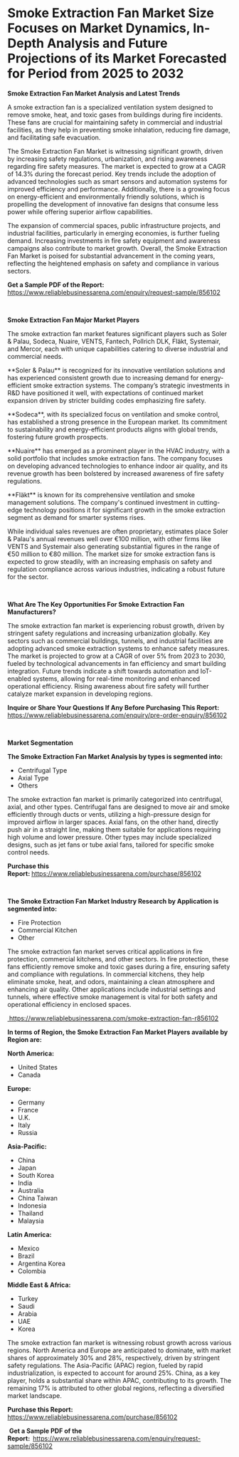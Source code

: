 <p><h1>Smoke Extraction Fan Market Size Focuses on Market Dynamics, In-Depth Analysis and Future Projections of its Market Forecasted for Period from 2025 to 2032</h1></p><p><strong>Smoke Extraction Fan Market Analysis and Latest Trends</strong></p>
<p><p>A smoke extraction fan is a specialized ventilation system designed to remove smoke, heat, and toxic gases from buildings during fire incidents. These fans are crucial for maintaining safety in commercial and industrial facilities, as they help in preventing smoke inhalation, reducing fire damage, and facilitating safe evacuation.</p><p>The Smoke Extraction Fan Market is witnessing significant growth, driven by increasing safety regulations, urbanization, and rising awareness regarding fire safety measures. The market is expected to grow at a CAGR of 14.3% during the forecast period. Key trends include the adoption of advanced technologies such as smart sensors and automation systems for improved efficiency and performance. Additionally, there is a growing focus on energy-efficient and environmentally friendly solutions, which is propelling the development of innovative fan designs that consume less power while offering superior airflow capabilities.</p><p>The expansion of commercial spaces, public infrastructure projects, and industrial facilities, particularly in emerging economies, is further fueling demand. Increasing investments in fire safety equipment and awareness campaigns also contribute to market growth. Overall, the Smoke Extraction Fan Market is poised for substantial advancement in the coming years, reflecting the heightened emphasis on safety and compliance in various sectors.</p></p>
<p><strong>Get a Sample PDF of the Report:&nbsp;</strong> <a href="https://www.reliablebusinessarena.com/enquiry/request-sample/856102?utm_campaign=3600&utm_medium=2&utm_source=Github&utm_content=ia&utm_term=16042025&utm_id=smoke-extraction-fan">https://www.reliablebusinessarena.com/enquiry/request-sample/856102</a></p>
<p>&nbsp;</p>
<p><strong>Smoke Extraction Fan Major Market Players</strong></p>
<p><p>The smoke extraction fan market features significant players such as Soler & Palau, Sodeca, Nuaire, VENTS, Fantech, Pollrich DLK, Fläkt, Systemair, and Mercor, each with unique capabilities catering to diverse industrial and commercial needs.</p><p>**Soler & Palau** is recognized for its innovative ventilation solutions and has experienced consistent growth due to increasing demand for energy-efficient smoke extraction systems. The company’s strategic investments in R&D have positioned it well, with expectations of continued market expansion driven by stricter building codes emphasizing fire safety.</p><p>**Sodeca**, with its specialized focus on ventilation and smoke control, has established a strong presence in the European market. Its commitment to sustainability and energy-efficient products aligns with global trends, fostering future growth prospects.</p><p>**Nuaire** has emerged as a prominent player in the HVAC industry, with a solid portfolio that includes smoke extraction fans. The company focuses on developing advanced technologies to enhance indoor air quality, and its revenue growth has been bolstered by increased awareness of fire safety regulations.</p><p>**Fläkt** is known for its comprehensive ventilation and smoke management solutions. The company's continued investment in cutting-edge technology positions it for significant growth in the smoke extraction segment as demand for smarter systems rises.</p><p>While individual sales revenues are often proprietary, estimates place Soler & Palau's annual revenues well over €100 million, with other firms like VENTS and Systemair also generating substantial figures in the range of €50 million to €80 million. The market size for smoke extraction fans is expected to grow steadily, with an increasing emphasis on safety and regulation compliance across various industries, indicating a robust future for the sector.</p></p>
<p>&nbsp;</p>
<p><strong>What Are The Key Opportunities For Smoke Extraction Fan Manufacturers?</strong></p>
<p><p>The smoke extraction fan market is experiencing robust growth, driven by stringent safety regulations and increasing urbanization globally. Key sectors such as commercial buildings, tunnels, and industrial facilities are adopting advanced smoke extraction systems to enhance safety measures. The market is projected to grow at a CAGR of over 5% from 2023 to 2030, fueled by technological advancements in fan efficiency and smart building integration. Future trends indicate a shift towards automation and IoT-enabled systems, allowing for real-time monitoring and enhanced operational efficiency. Rising awareness about fire safety will further catalyze market expansion in developing regions.</p></p>
<p><strong>Inquire or Share Your Questions If Any Before Purchasing This Report:</strong> <a href="https://www.reliablebusinessarena.com/enquiry/pre-order-enquiry/856102?utm_campaign=3600&utm_medium=2&utm_source=Github&utm_content=ia&utm_term=16042025&utm_id=smoke-extraction-fan">https://www.reliablebusinessarena.com/enquiry/pre-order-enquiry/856102</a></p>
<p>&nbsp;</p>
<p><strong>Market Segmentation</strong></p>
<p><strong>The Smoke Extraction Fan Market Analysis by types is segmented into:</strong></p>
<p><ul><li>Centrifugal Type</li><li>Axial Type</li><li>Others</li></ul></p>
<p><p>The smoke extraction fan market is primarily categorized into centrifugal, axial, and other types. Centrifugal fans are designed to move air and smoke efficiently through ducts or vents, utilizing a high-pressure design for improved airflow in larger spaces. Axial fans, on the other hand, directly push air in a straight line, making them suitable for applications requiring high volume and lower pressure. Other types may include specialized designs, such as jet fans or tube axial fans, tailored for specific smoke control needs.</p></p>
<p><strong>Purchase this Report:&nbsp;</strong><a href="https://www.reliablebusinessarena.com/purchase/856102?utm_campaign=3600&utm_medium=2&utm_source=Github&utm_content=ia&utm_term=16042025&utm_id=smoke-extraction-fan">https://www.reliablebusinessarena.com/purchase/856102</a></p>
<p>&nbsp;</p>
<p><strong>The Smoke Extraction Fan Market Industry Research by Application is segmented into:</strong></p>
<p><ul><li>Fire Protection</li><li>Commercial Kitchen</li><li>Other</li></ul></p>
<p><p>The smoke extraction fan market serves critical applications in fire protection, commercial kitchens, and other sectors. In fire protection, these fans efficiently remove smoke and toxic gases during a fire, ensuring safety and compliance with regulations. In commercial kitchens, they help eliminate smoke, heat, and odors, maintaining a clean atmosphere and enhancing air quality. Other applications include industrial settings and tunnels, where effective smoke management is vital for both safety and operational efficiency in enclosed spaces.</p></p>
<p><a href="https://www.reliablebusinessarena.com/smoke-extraction-fan-r856102?utm_campaign=3600&utm_medium=2&utm_source=Github&utm_content=ia&utm_term=16042025&utm_id=smoke-extraction-fan">&nbsp;https://www.reliablebusinessarena.com/smoke-extraction-fan-r856102</a></p>
<p><strong>In terms of Region, the Smoke Extraction Fan Market Players available by Region are:</strong></p>
<p>
    <p> <strong> North America: </strong>
        <ul>
            <li>United States</li>
            <li>Canada</li>
        </ul>
        </p> 
    <p> <strong> Europe: </strong>
        <ul>
            <li>Germany</li>
            <li>France</li>
            <li>U.K.</li>
            <li>Italy</li>
            <li>Russia</li>
        </ul>
        </p> 
    <p> <strong> Asia-Pacific: </strong>
        <ul>
            <li>China</li>
            <li>Japan</li>
            <li>South Korea</li>
            <li>India</li>
            <li>Australia</li>
            <li>China Taiwan</li>
            <li>Indonesia</li>
            <li>Thailand</li>
            <li>Malaysia</li>
        </ul>
        </p> 
    <p> <strong> Latin America: </strong>
        <ul>
            <li>Mexico</li>
            <li>Brazil</li>
            <li>Argentina Korea</li>
            <li>Colombia</li>
        </ul>
        </p> 
    <p> <strong> Middle East & Africa: </strong>
        <ul>
            <li>Turkey</li>
            <li>Saudi</li>
            <li>Arabia</li>
            <li>UAE</li>
            <li>Korea</li>
        </ul>
    </p>
    </p>
<p><p>The smoke extraction fan market is witnessing robust growth across various regions. North America and Europe are anticipated to dominate, with market shares of approximately 30% and 28%, respectively, driven by stringent safety regulations. The Asia-Pacific (APAC) region, fueled by rapid industrialization, is expected to account for around 25%. China, as a key player, holds a substantial share within APAC, contributing to its growth. The remaining 17% is attributed to other global regions, reflecting a diversified market landscape.</p></p>
<p><strong>Purchase this Report: </strong><a href="https://www.reliablebusinessarena.com/purchase/856102?utm_campaign=3600&utm_medium=2&utm_source=Github&utm_content=ia&utm_term=16042025&utm_id=smoke-extraction-fan">https://www.reliablebusinessarena.com/purchase/856102</a></p>
<p>&nbsp;<strong>Get a Sample PDF of the Report:&nbsp;&nbsp;</strong><a href="https://www.reliablebusinessarena.com/enquiry/request-sample/856102?utm_campaign=3600&utm_medium=2&utm_source=Github&utm_content=ia&utm_term=16042025&utm_id=smoke-extraction-fan">https://www.reliablebusinessarena.com/enquiry/request-sample/856102</a></p>
<p><strong></strong></p>
<p><p></p><p></p><p></p></p>